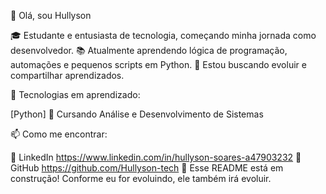 👋 Olá, sou Hullyson

🎓 Estudante e entusiasta de tecnologia, começando minha jornada como desenvolvedor.
📚 Atualmente aprendendo lógica de programação, automações e pequenos scripts em Python.
🚀 Estou buscando evoluir e compartilhar aprendizados.

🚀 Tecnologias em aprendizado:

[Python] 📘 Cursando Análise e Desenvolvimento de Sistemas

📫 Como me encontrar:

💼 LinkedIn https://www.linkedin.com/in/hullyson-soares-a47903232
🐙 GitHub https://github.com/Hullyson-tech
📝 Esse README está em construção! Conforme eu for evoluindo, ele também irá evoluir.
